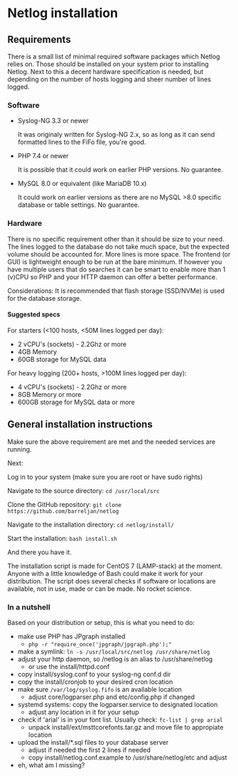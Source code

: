 # Netlog installation

## Requirements

There is a small list of minimal required software packages which Netlog
relies on. Those should be installed on your system prior to installing
Netlog. Next to this a decent hardware specification is needed, but
depending on the number of hosts logging and sheer number of lines logged.

### Software
- Syslog-NG 3.3 or newer

  It was originaly written for Syslog-NG 2.x, so as long as it can send
  formatted lines to the FiFo file, you're good.

- PHP 7.4 or newer

  It is possible that it could work on earlier PHP versions. No guarantee.

- MySQL 8.0 or equivalent (like MariaDB 10.x)

  It could work on earlier versions as there are no MySQL >8.0 specific
  database or table settings. No guarantee.

### Hardware
There is no specific requirement other than it should be size to your need.
The lines logged to the database do not take much space, but the expected
volume should be accounted for. More lines is more space.
The frontend (or GUI) is lightweight enough to be run at the bare minimum.
If however you have multiple users that do searches it can be smart to
enable more than 1 (v)CPU so PHP and your HTTP daemon can offer a better
performance.

Considerations:
It is recommended that flash storage (SSD/NVMe) is used for the database
storage.

#### Suggested specs

For starters (<100 hosts, <50M lines logged per day):
- 2 vCPU's (sockets) - 2.2Ghz or more
- 4GB Memory
- 60GB storage for MySQL data

For heavy logging (200+ hosts, >100M lines logged per day):
- 4 vCPU's (sockets) - 2.2Ghz or more
- 8GB Memory or more
- 600GB storage for MySQL data or more

## General installation instructions

Make sure the above requirement are met and the needed services are running.

Next:

Log in to your system (make sure you are root or have sudo rights)<br />

Navigate to the source directory: ```cd /usr/local/src```<br />

Clone the GitHub repository: ```git clone https://github.com/barreljan/netlog``` <br />

Navigate to the installation directory: ```cd netlog/install/``` <br />

Start the installation: ```bash install.sh```

And there you have it. 

The installation script is made for CentOS 7 (LAMP-stack) at the moment. Anyone with a 
little knowledge of Bash could make it work for your distribution. The script 
does several checks if software or locations are available, not in use, made
or can be made. No rocket science.

### In a nutshell

Based on your distribution or setup, this is what you need to do:

- make use PHP has JPgraph installed
  - `php -r "require_once('jpgraph/jpgraph.php');"`
- make a symlink: `ln -s /usr/local/src/netlog /usr/share/netlog`
- adjust your http daemon, so /netlog is an alias to /usr/share/netlog
  - or use the install/httpd.conf
- copy install/syslog.conf to your syslog-ng conf.d dir
- copy the install/cronjob to your desired cron location
- make sure `/var/log/syslog.fifo` is an available location
  - adjust core/logparser.php and etc/config.php if changed
- systemd systems: copy the logparser.service to designated location
  - adjust any location in it for your setup
- check if 'arial' is in your font list. Usually check: `fc-list | grep arial`
  - unpack install/ext/msttcorefonts.tar.gz and move file to appropiate
    location
- upload the install/*.sql files to your database server
  - adjust if needed the first 2 lines if needed
  - copy install/netlog.conf.example to /usr/share/netlog/etc and adjust
- eh, what am I missing?






